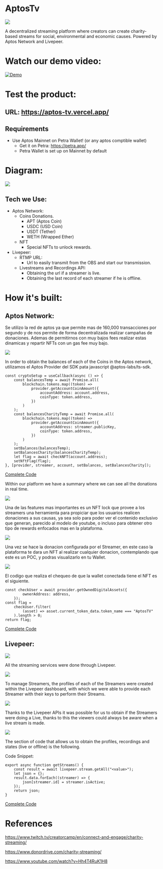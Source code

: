 # AptosTv

<img src="https://i.ibb.co/sRjZK37/New-Project-1.png" >

 A decentralized streaming platform where creators can create charity-based streams for social, environmental and economic causes. Powered by Aptos Network and Livepeer.

# Watch our demo video:

[![Demo](https://i.ibb.co/ts552Ph/image.png)]()

# Test the product:

## URL: https://aptos-tv.vercel.app/

## Requirements

- Use Aptos Mainnet on Petra Wallet! (or any aptos comptible wallet) 
  - Get it on Petra: https://petra.app/
  - Petra Wallet is set up on Mainnet by default

# Diagram:

<img src="https://i.ibb.co/Ct7Jp9r/main-diagram-drawio.png" >

## Tech we Use:

- Aptos Network:
  - Coins Donations.
    - APT (Aptos Coin)
    - USDC (USD Coin)
    - USDT (Tether)
    - WETH (Wrapped Ether)
  - NFT
    - Special NFTs to unlock rewards.
- Livepeer:
  - RTMP URL:
    - Url to easily transmit from the OBS and start our transmission.
  - Livestreams and Recordings API:
    - Obtaining the url if a streamer is live.
    - Obtaining the last record of each streamer if he is offline.

# How it's built:

## Aptos Network:

Se utilizo la red de aptos ya que permite mas de 160,000 transacciones por segundo y de nos permite de forma decentralizada realizar campañas de donaciones. Ademas de permitirnos con muy bajos fees realizar estas dinamicas y repartir NFTs con un gas fee muy bajo.

<img src="https://i.ibb.co/Bz0KvGV/image.png">

In order to obtain the balances of each of the Coins in the Aptos network, utilizamos el Aptos Provider del SDK pata javascript @aptos-labs/ts-sdk.

    const cryptoSetup = useCallback(async () => {
        const balancesTemp = await Promise.all(
            blockchain.tokens.map((token) =>
                provider.getAccountCoinAmount({
                    accountAddress: account.address,
                    coinType: token.address,
                })
            )
        );
        const balancesCharityTemp = await Promise.all(
            blockchain.tokens.map((token) =>
                provider.getAccountCoinAmount({
                    accountAddress: streamer.publicKey,
                    coinType: token.address,
                })
            )
        );
        setBalances(balancesTemp);
        setBalancesCharity(balancesCharityTemp);
        let flag = await checkNFT(account.address);
        setNftFlag(flag);
    }, [provider, streamer, account, setBalances, setBalancesCharity]);

[Complete Code](./aptostv/src/app/streamer/[streamer]/page.js)

Within our platform we have a summary where we can see all the donations in real time.

<img src="https://i.ibb.co/W2nDL06/vlcsnap-2024-09-07-00h15m49s246-1.png">

Una de las features mas importantes es un NFT lock que provee a los streamers una herramienta para propiciar que los usuarios realicen donaciones a sus causas, ya sea solo para poder ver el contenido exclusivo que generan, parecido al modelo de youtube, o incluso para obtener otro tipo de rewards enfocados mas en la plataforma.

<img src="https://i.ibb.co/rs6xMSq/vlcsnap-2024-09-07-00h25m34s690.png">

Una vez se hace la donacion configurada por el Streamer, en este caso la plataforma te dara un NFT al realizar cualquier donacion, contemplando que este es un POC, y podras visualizarlo en tu Wallet.

<img src="https://i.ibb.co/WPD10mZ/vlcsnap-2024-09-07-00h27m38s231.png">

El codigo que realiza el chequeo de que la wallet conectada tiene el NFT es el siguiente.

    const checkUser = await provider.getOwnedDigitalAssets({
            ownerAddress: address,
        });
    const flag =
        checkUser.filter(
            (asset) => asset.current_token_data.token_name === "AptosTV"
        ).length > 0;
    return flag;

[Complete Code](./aptostv/src/api/checkNFT.js)

## Livepeer:

<img src="https://i.ibb.co/pf527Tc/image.png">

All the streaming services were done through Livepeer.

<img src="https://i.ibb.co/YW40ygb/livepeer-diagram-drawio.png">

To manage Streamers, the profiles of each of the Streamers were created within the Livepeer dashboard, with which we were able to provide each Streamer with their keys to perform their Streams.

<img src="https://i.ibb.co/5hq2C1C/Screenshot-2024-07-23-183857.png">

Thanks to the Livepeer APIs it was possible for us to obtain if the Streamers were doing a Live, thanks to this the viewers could always be aware when a live stream is made.

<img src="https://i.ibb.co/gT314Zf/vlcsnap-2024-09-07-00h03m47s464.png">

The section of code that allows us to obtain the profiles, recordings and states (live or offline) is the following.

Code Snippet:

    export async function getStreams() {
        const result = await livepeer.stream.getAll("<value>");
        let json = {};
        result.data.forEach((streamer) => {
            json[streamer.id] = streamer.isActive;
        });
        return json;
    }

[Complete Code](./aptostv/src/api/userData.js)

# References

https://www.twitch.tv/creatorcamp/en/connect-and-engage/charity-streaming/

https://www.donordrive.com/charity-streaming/

https://www.youtube.com/watch?v=Hh4T4RuK1H8

